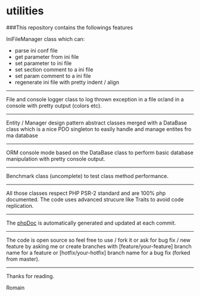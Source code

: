 # utilities

###This repository contains the followings features

IniFileManager class which can:

* parse ini conf file
* get parameter from ini file
* set parameter to ini file
* set section comment to a ini file
* set param comment to a ini file
* regenerate ini file with pretty indent / align

***

File and console logger class to log thrown exception in a file or/and in a console with pretty output (colors etc).

***

Entity / Manager design pattern abstract classes merged with a DataBase class which is a nice PDO singleton to easily handle and manage entites fro ma database

***

ORM console mode based on the DataBase class to perform basic database manipulation with pretty console output.

***

Benchmark class (uncomplete) to test class method performance.

***

All those classes respect PHP PSR-2 standard and are 100% php documented.
The code uses advanced strucure like Traits to avoid code replication.

***

The [phpDoc](http://ziperrom1.github.io/utilities/) is automatically generated and updated at each commit.

***

The code is open source so feel free to use / fork it or ask for bug fix / new feature by asking me or create branches with [feature/your-feature] branch name for a feature or [hotfix/your-hotfix] branch name for a bug fix (forked from master).

***

Thanks for reading.

Romain

